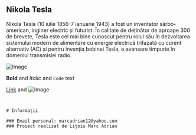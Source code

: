 ## Nikola Tesla

Nikola Tesla (10 iulie 1856-7 ianuarie 1943) a fost un inventator sârbo-american, inginer electric și futurist. În calitate de deținător de aproape 300 de brevete, Tesla este cel mai bine cunoscut pentru rolul său în dezvoltarea sistemului modern de alimentare cu energie electrică trifazată cu curent alternativ (AC) și pentru invenția bobinei Tesla, o avansare timpurie în domeniul transmisiei radio.

![Image](http://t1.gstatic.com/images?q=tbn:ANd9GcS6yrTIuWI8yVYVKF4wCDoCMJVBYsnmqy9r-xURTJofnhLRCKjI5orveJ-6i1F8)

**Bold** and _Italic_ and `Code` text

[Link](url) and ![Image](src)
```


# Informații

### Email personal: marcadrian12@yahoo.com
### Proiect realizat de Lițoiu Marc Adrian
